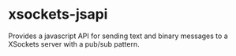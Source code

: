 xsockets-jsapi
==============

Provides a javascript API for sending text and binary messages to a XSockets server with a pub/sub pattern.
